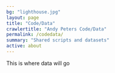 ```yaml
---
bg: "lighthouse.jpg"
layout: page
title: "Code/Data"
crawlertitle: "Andy Peters Code/Data"
permalink: /codedata/
summary: "Shared scripts and datasets"
active: about
---
```


This is where data will go
